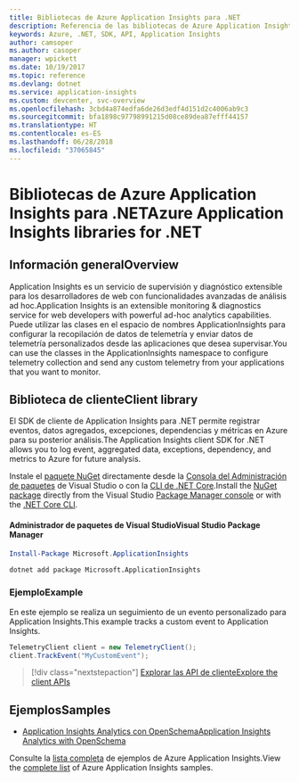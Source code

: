 ```yaml
---
title: Bibliotecas de Azure Application Insights para .NET
description: Referencia de las bibliotecas de Azure Application Insights para .NET
keywords: Azure, .NET, SDK, API, Application Insights
author: camsoper
ms.author: casoper
manager: wpickett
ms.date: 10/19/2017
ms.topic: reference
ms.devlang: dotnet
ms.service: application-insights
ms.custom: devcenter, svc-overview
ms.openlocfilehash: 3cbd4a874edfa6de26d3edf4d151d2c4006ab9c3
ms.sourcegitcommit: bfa1898c97798991215d08ce89dea87efff44157
ms.translationtype: HT
ms.contentlocale: es-ES
ms.lasthandoff: 06/28/2018
ms.locfileid: "37065845"
---
```

# <a name="azure-application-insights-libraries-for-net"></a><span data-ttu-id="2316c-104">Bibliotecas de Azure Application Insights para .NET</span><span class="sxs-lookup"><span data-stu-id="2316c-104">Azure Application Insights libraries for .NET</span></span>

## <a name="overview"></a><span data-ttu-id="2316c-105">Información general</span><span class="sxs-lookup"><span data-stu-id="2316c-105">Overview</span></span>

<span data-ttu-id="2316c-106">Application Insights es un servicio de supervisión y diagnóstico extensible para los desarrolladores de web con funcionalidades avanzadas de análisis ad hoc.</span><span class="sxs-lookup"><span data-stu-id="2316c-106">Application Insights is an extensible monitoring & diagnostics service for web developers with powerful ad-hoc analytics capabilities.</span></span> <span data-ttu-id="2316c-107">Puede utilizar las clases en el espacio de nombres ApplicationInsights para configurar la recopilación de datos de telemetría y enviar datos de telemetría personalizados desde las aplicaciones que desea supervisar.</span><span class="sxs-lookup"><span data-stu-id="2316c-107">You can use the classes in the ApplicationInsights namespace to configure telemetry collection and send any custom telemetry from your applications that you want to monitor.</span></span>

## <a name="client-library"></a><span data-ttu-id="2316c-108">Biblioteca de cliente</span><span class="sxs-lookup"><span data-stu-id="2316c-108">Client library</span></span>

<span data-ttu-id="2316c-109">El SDK de cliente de Application Insights para .NET permite registrar eventos, datos agregados, excepciones, dependencias y métricas en Azure para su posterior análisis.</span><span class="sxs-lookup"><span data-stu-id="2316c-109">The Application Insights client SDK for .NET allows you to log event, aggregated data, exceptions, dependency, and metrics to Azure for future analysis.</span></span>

<span data-ttu-id="2316c-110">Instale el [paquete NuGet](https://www.nuget.org/packages/Microsoft.ApplicationInsights ) directamente desde la [Consola del Administración de paquetes][PackageManager] de Visual Studio o con la [CLI de .NET Core][DotNetCLI].</span><span class="sxs-lookup"><span data-stu-id="2316c-110">Install the [NuGet package](https://www.nuget.org/packages/Microsoft.ApplicationInsights ) directly from the Visual Studio [Package Manager console][PackageManager] or with the [.NET Core CLI][DotNetCLI].</span></span>

#### <a name="visual-studio-package-manager"></a><span data-ttu-id="2316c-111">Administrador de paquetes de Visual Studio</span><span class="sxs-lookup"><span data-stu-id="2316c-111">Visual Studio Package Manager</span></span>

```powershell
Install-Package Microsoft.ApplicationInsights 
```

```bash
dotnet add package Microsoft.ApplicationInsights 
```

### <a name="example"></a><span data-ttu-id="2316c-112">Ejemplo</span><span class="sxs-lookup"><span data-stu-id="2316c-112">Example</span></span>

<span data-ttu-id="2316c-113">En este ejemplo se realiza un seguimiento de un evento personalizado para Application Insights.</span><span class="sxs-lookup"><span data-stu-id="2316c-113">This example tracks a custom event to Application Insights.</span></span>

```csharp
TelemetryClient client = new TelemetryClient();
client.TrackEvent("MyCustomEvent");
```

> [!div class="nextstepaction"]
> [<span data-ttu-id="2316c-114">Explorar las API de cliente</span><span class="sxs-lookup"><span data-stu-id="2316c-114">Explore the client APIs</span></span>](/dotnet/api/overview/azure/insights/client)



## <a name="samples"></a><span data-ttu-id="2316c-115">Ejemplos</span><span class="sxs-lookup"><span data-stu-id="2316c-115">Samples</span></span>

- [<span data-ttu-id="2316c-116">Application Insights Analytics con OpenSchema</span><span class="sxs-lookup"><span data-stu-id="2316c-116">Application Insights Analytics with OpenSchema</span></span>](https://azure.microsoft.com/resources/samples/guidance-appinsights-openschema/)

<span data-ttu-id="2316c-117">Consulte la [lista completa](https://azure.microsoft.com/resources/samples/?service=application-insights&platform=dotnet) de ejemplos de Azure Application Insights.</span><span class="sxs-lookup"><span data-stu-id="2316c-117">View the [complete list](https://azure.microsoft.com/resources/samples/?service=application-insights&platform=dotnet) of Azure Application Insights samples.</span></span>

[PackageManager]: https://docs.microsoft.com/nuget/tools/package-manager-console
[DotNetCLI]: https://docs.microsoft.com/dotnet/core/tools/dotnet-add-package
